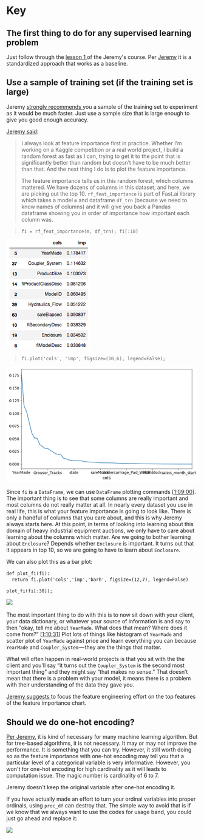 # Key

## The first thing to do for any supervised learning problem

Just follow through the [lesson 1 ](https://github.com/fastai/fastai/blob/master/courses/ml1/lesson1-rf.ipynb)of the Jeremy's course. Per [Jeremy](https://youtu.be/CzdWqFTmn0Y?t=4546) it is a standardized approach that works as a baseline.

## Use a sample of training set \(if the training set is large\)

Jeremy [strongly recommends ](https://youtu.be/blyXCk4sgEg?t=4858)you a sample of the training set to experiment as it would be much faster. Just use a sample size that is large enough to give you good enough accuracy.



[Jeremy said](https://youtu.be/YSFG_W8JxBo?t=1h7m20s):

> I always look at feature importance first in practice. Whether I’m working on a Kaggle competition or a real world project, I build a random forest as fast as I can, trying to get it to the point that is significantly better than random but doesn’t have to be much better than that. And the next thing I do is to plot the feature importance.
>
>  The feature importance tells us in this random forest, which columns mattered. We have dozens of columns in this dataset, and here, we are picking out the top 10. `rf_feat_importance` is part of Fast.ai library which takes a model `m` and dataframe `df_trn` \(because we need to know names of columns\) and it will give you back a Pandas dataframe showing you in order of importance how important each column was.

> ```text
> fi = rf_feat_importance(m, df_trn); fi[:10]
> ```

![](.gitbook/assets/image%20%2854%29.png)

> ```text
> fi.plot('cols', 'imp', figsize=(10,6), legend=False);
> ```

![](.gitbook/assets/image%20%2851%29.png)

Since `fi` is a `DataFrame`, we can use `DataFrame` plotting commands \[[1:09:00](https://youtu.be/YSFG_W8JxBo?t=1h9m)\]. The important thing is to see that some columns are really important and most columns do not really matter at all. In nearly every dataset you use in real life, this is what your feature importance is going to look like. There is only a handful of columns that you care about, and this is why Jeremy always starts here. At this point, in terms of looking into learning about this domain of heavy industrial equipment auctions, we only have to care about learning about the columns which matter. Are we going to bother learning about `Enclosure`? Depends whether `Enclosure` is important. It turns out that it appears in top 10, so we are going to have to learn about `Enclosure`.

We can also plot this as a bar plot:

```text
def plot_fi(fi): 
  return fi.plot('cols','imp','barh', figsize=(12,7), legend=False)
```

```text
plot_fi(fi[:30]);
```

![](https://cdn-images-1.medium.com/max/1200/1*ZegWuJLPnlJnYOOSR9wgvw.png)

The most important thing to do with this is to now sit down with your client, your data dictionary, or whatever your source of information is and say to then “okay, tell me about `YearMade`. What does that mean? Where does it come from?” \[[1:10:31](https://youtu.be/YSFG_W8JxBo?t=1h10m31s)\] Plot lots of things like histogram of `YearMade` and scatter plot of `YearMade` against price and learn everything you can because `YearMade` and `Coupler_System` — they are the things that matter.

What will often happen in real-world projects is that you sit with the the client and you’ll say “it turns out the `Coupler_System` is the second most important thing” and they might say “that makes no sense.” That doesn’t mean that there is a problem with your model, it means there is a problem with their understanding of the data they gave you.





[Jeremy suggests ](https://youtu.be/0v93qHDqq_g?t=29m30s)to focus the feature engineering effort on the top features of the feature importance chart.

## Should we do one-hot encoding?

[Per Jeremy](https://youtu.be/0v93qHDqq_g?t=49m15s), it is kind of necessary for many machine learning algorithm. But for tree-based algorithms, it is not necessary. It may or may not improve the performance. It is something that you can try. However, it still worth doing so as the feature importance with one-hot encoding may tell you that a particular level of a categorical variable is very informative. However, you won't for one-hot encoding for high cardinality as it will leads to computation issue. The magic number is cardinality of 6 to 7.

Jeremy doesn't keep the original variable after one-hot encoding it.

If you have actually made an effort to turn your ordinal variables into proper ordinals, using `proc_df` can destroy that. The simple way to avoid that is if we know that we always want to use the codes for usage band, you could just go ahead and replace it:

![](.gitbook/assets/image%20%285%29.png)



